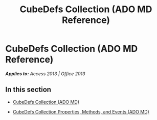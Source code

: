 ﻿---
title: CubeDefs Collection (ADO MD Reference)
TOCTitle: CubeDefs Collection (ADO MD)
ms:assetid: ac77f45f-4e42-4d5c-9482-613188fe785b
ms:mtpsurl: https://msdn.microsoft.com/en-us/library/JJ249804(v=office.15)
ms:contentKeyID: 48547012
ms.date: 09/18/2015
mtps_version: v=office.15
---

# CubeDefs Collection (ADO MD Reference)


_**Applies to:** Access 2013 | Office 2013_

## In this section

  - [CubeDefs Collection (ADO MD)](cubedefs-collection-ado-md.md)

  - [CubeDefs Collection Properties, Methods, and Events (ADO MD)](cubedefs-collection-properties-methods-and-events-ado-md.md)

